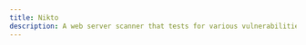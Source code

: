```yaml
---
title: Nikto
description: A web server scanner that tests for various vulnerabilities in web servers.
---
```

